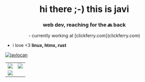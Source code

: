 <h1 align="center">hi there ;-) this is javi</h1>
<h3 align="center">web dev, reaching for the 🔙 back</h3>
<p align="center">
- currently working at [clickferry.com](clickferry.com)

- i love <3 **linux, htmx, rust**
</p>

<p align="left"> <a href="https://github.com/ryo-ma/github-profile-trophy"><img src="https://github-profile-trophy.vercel.app/?username=javlocan&theme=gruvbox&margin-h=10&margin-w=10&no-bg=true&no-frame=true&row=2" alt="javlocan" /></a> </p>

<table align="center">
  </tr>
  <tr>
    <td><img src="https://github-profile-summary-cards.vercel.app/api/cards/repos-per-language?username=javlocan&theme=gruvbox"/></td>
    <td><img src="https://github-profile-summary-cards.vercel.app/api/cards/most-commit-language?username=javlocan&theme=gruvbox"/></td>
  </tr>
    <tr>
    <td colspan="2"><img src="https://github-profile-summary-cards.vercel.app/api/cards/profile-details?username=javlocan&theme=gruvbox"/></td>
  </tr>
</table>

